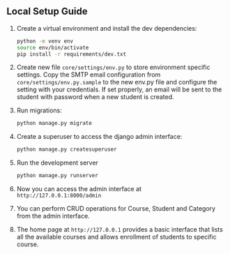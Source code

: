 ## Local Setup Guide
1. Create a virtual environment and install the dev dependencies:
    ```bash
    python -m venv env
    source env/bin/activate
    pip install -r requirements/dev.txt
    ```

2. Create new file ```core/settings/env.py``` to store environment specific settings. Copy the SMTP email configuration from ```core/settings/env.py.sample``` to the new env.py file and configure the setting with your credentials. If set properly, an email will be sent to the student with password when a new student is created.

2. Run migrations:
    ```bash
    python manage.py migrate
    ```

3. Create a superuser to access the django admin interface:
    ```bash
    python manage.py createsuperuser
    ```

4. Run the development server
    ```bash
    python manage.py runserver
    ```

5. Now you can access the admin interface at ```http://127.0.0.1:8000/admin```  

6. You can perform CRUD operations for Course, Student and Category from the admin interface.  
7. The home page at ```http://127.0.0.1``` provides a basic interface that lists all the available courses and allows enrollment of students to specific course.